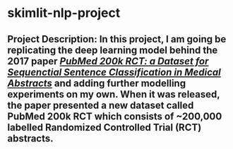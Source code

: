 # skimlit-nlp-project
## **Project Description:** In this project, I am going be replicating the deep learning model behind the 2017 paper [*PubMed 200k RCT: a Dataset for Sequenctial Sentence Classification in Medical Abstracts*](https://arxiv.org/abs/1710.06071) and adding further modelling experiments on my own.   When it was released, the paper presented a new dataset called PubMed 200k RCT which consists of ~200,000 labelled Randomized Controlled Trial (RCT) abstracts.
